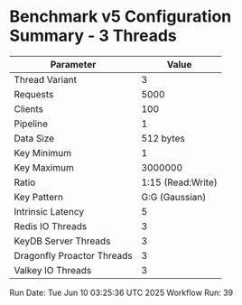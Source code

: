 # Benchmark v5 Configuration Summary - 3 Threads

| Parameter | Value |
|-----------|-------|
| Thread Variant | 3 |
| Requests | 5000 |
| Clients | 100 |
| Pipeline | 1 |
| Data Size | 512 bytes |
| Key Minimum | 1 |
| Key Maximum | 3000000 |
| Ratio | 1:15 (Read:Write) |
| Key Pattern | G:G (Gaussian) |
| Intrinsic Latency | 5 |
| Redis IO Threads | 3 |
| KeyDB Server Threads | 3 |
| Dragonfly Proactor Threads | 3 |
| Valkey IO Threads | 3 |

Run Date: Tue Jun 10 03:25:36 UTC 2025
Workflow Run: 39
